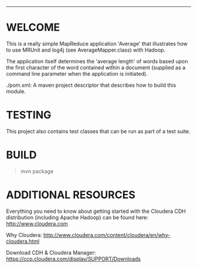 
-----------------------------------------------------

WELCOME
=======
This is a really simple MapReduce application 'Average' that illustrates how to use MRUnit and log4j (see AverageMapper.class) with Hadoop.

The application itself determines the 'average length' of words based upon the first character of the word
contained within a document (supplied as a command line parameter when the application is initiated).

./pom.xml:
A maven project descriptor that describes how to build this module.

TESTING
=======

This  project also contains test classes that can be run as part of a test
suite.

BUILD
=====

> mvn package

ADDITIONAL RESOURCES
====================
Everything you need to know about getting started with the Cloudera CDH distribution
(including Apache Hadoop) can be found here: http://www.cloudera.com

Why Cloudera:
http://www.cloudera.com/content/cloudera/en/why-cloudera.html

Download CDH & Cloudera Manager:
https://ccp.cloudera.com/display/SUPPORT/Downloads

